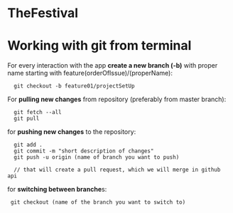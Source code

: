 # TheFestival
# Working with git from terminal

For every interaction with the app **create a new branch (-b)** with proper name starting with feature(orderOfIssue)/(properName): 

      git checkout -b feature01/projectSetUp
  
For **pulling new changes** from repository (preferably from master branch):

      git fetch --all
      git pull
  
for **pushing new changes** to the repository:
  
      git add .
      git commit -m "short description of changes"
      git push -u origin (name of branch you want to push) 
      
      // that will create a pull request, which we will merge in github api
  
for **switching between branche**s:

     git checkout (name of the branch you want to switch to)
  
  
